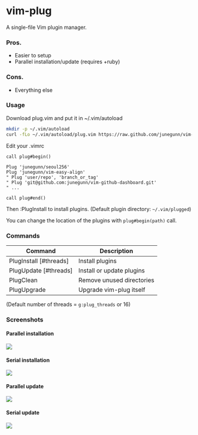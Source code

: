 vim-plug
========

A single-file Vim plugin manager.

### Pros.

- Easier to setup
- Parallel installation/update (requires +ruby)

### Cons.

- Everything else

### Usage

Download plug.vim and put it in ~/.vim/autoload

```sh
mkdir -p ~/.vim/autoload
curl -fLo ~/.vim/autoload/plug.vim https://raw.github.com/junegunn/vim-plug/master/plug.vim
```

Edit your .vimrc

```vim
call plug#begin()

Plug 'junegunn/seoul256'
Plug 'junegunn/vim-easy-align'
" Plug 'user/repo', 'branch_or_tag'
" Plug 'git@github.com:junegunn/vim-github-dashboard.git'
" ...

call plug#end()
```

Then :PlugInstall to install plugins. (Default plugin directory: `~/.vim/plugged`)

You can change the location of the plugins with `plug#begin(path)` call.

### Commands

| Command                | Description               |
| ---------------------- | ------------------------- |
| PlugInstall [#threads] | Install plugins           |
| PlugUpdate  [#threads] | Install or update plugins |
| PlugClean              | Remove unused directories |
| PlugUpgrade            | Upgrade vim-plug itself   |

(Default number of threads = `g:plug_threads` or 16)

### Screenshots

#### Parallel installation

![](https://raw.github.com/junegunn/vim-plug/master/gif/pi.gif)

#### Serial installation

![](https://raw.github.com/junegunn/vim-plug/master/gif/si.gif)

#### Parallel update

![](https://raw.github.com/junegunn/vim-plug/master/gif/pu.gif)

#### Serial update

![](https://raw.github.com/junegunn/vim-plug/master/gif/su.gif)

